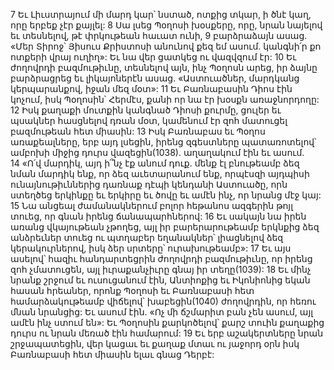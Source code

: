 7 Եւ Լիւստրայում մի մարդ կար՝ նստած, ոտքից տկար, ի ծնէ կաղ, որը երբեք չէր քայլել: 8 Սա լսեց Պօղոսի խօսքերը, որը, նրան նայելով եւ տեսնելով, թէ փրկութեան հաւատ ունի, 9 բարձրաձայն ասաց. «Մեր Տիրոջ՝ Յիսուս Քրիստոսի անունով քեզ եմ ասում. կանգնի՛ր քո ոտքերի վրայ ուղիղ»: Եւ նա վեր ցատկեց ու վազվզում էր: 10 Եւ ժողովրդի բազմութիւնը, տեսնելով այն, ինչ Պօղոսն արեց, իր ձայնը բարձրացրեց եւ լիկայոներէն ասաց. «Աստուածներ, մարդկանց կերպարանքով, իջան մեզ մօտ»: 11 Եւ Բառնաբասին Դիոս էին կոչում, իսկ Պօղոսին՝ Հերմէս, քանի որ նա էր խօսքն առաջնորդողը: 12 Իսկ քաղաքի մուտքին կանգնած Դիոսի քուրմը, ցուլեր եւ պսակներ հասցնելով դռան մօտ, կամենում էր զոհ մատուցել բազմութեան հետ միասին: 13 Իսկ Բառնաբաս եւ Պօղոս առաքեալները, երբ այդ լսեցին, իրենց զգեստները պատառոտելով՝ ամբոխի միջից դուրս վազեցին(1038). աղաղակում էին եւ ասում. 14 «Ո՛վ մարդիկ, այդ ի՞նչ էք անում դուք. մենք էլ բնութեամբ ձեզ նման մարդիկ ենք, որ ձեզ աւետարանում ենք, որպէսզի այդպիսի ունայնութիւններից դառնաք դէպի կենդանի Աստուածը, որն ստեղծեց երկինքը եւ երկիրը եւ ծովը եւ ամէն ինչ, որ նրանց մէջ կայ: 15 Նա անցեալ ժամանակներում բոլոր հեթանոս ազգերին թոյլ տուեց, որ գնան իրենց ճանապարհներով: 16 Եւ սակայն նա իրեն առանց վկայութեան չթողեց, այլ իր բարերարութեամբ երկնքից ձեզ անձրեւներ տուեց ու պտղաբեր եղանակներ՝ լիացնելով ձեզ կերակուրներով, իսկ ձեր սրտերը՝ ուրախութեամբ»: 17 Եւ այս ասելով՝ հազիւ հանդարտեցրին ժողովրդի բազմութիւնը, որ իրենց զոհ չմատուցեն, այլ իւրաքանչիւրը գնայ իր տեղը(1039):
18 Եւ մինչ նրանք շրջում եւ ուսուցանում էին, Անտիոքից եւ Իկոնիոնից եկան հասան հրեաներ, որոնք Պօղոսի եւ Բառնաբասի հետ համարձակութեամբ վիճելով՝ խաբեցին(1040) ժողովրդին, որ հեռու մնան նրանցից: Եւ ասում էին. «Ոչ մի ճշմարիտ բան չեն ասում, այլ ամէն ինչ ստում են»: Եւ Պօղոսին քարկոծելով՝ քարշ տուին քաղաքից դուրս ու նրան մեռած էին համարում: 19 Եւ երբ աշակերտները նրան շրջապատեցին, վեր կացաւ եւ քաղաք մտաւ ու յաջորդ օրն իսկ Բառնաբասի հետ միասին ելաւ գնաց Դերբէ:
